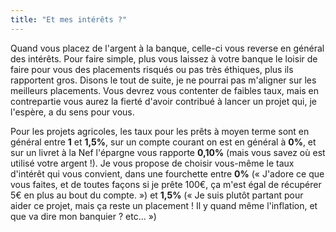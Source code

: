 ```yaml
---
title: "Et mes intérêts ?"
---
```


Quand vous placez de l'argent à la banque, celle-ci vous reverse en général des
intérêts. Pour faire simple, plus vous laissez à votre banque le loisir de
faire pour vous des placements risqués ou pas très éthiques, plus ils
rapportent gros. Disons le tout de suite, je ne pourrai pas m'aligner sur les
meilleurs placements. Vous devrez vous contenter de faibles taux, mais en
contrepartie vous aurez la fierté d'avoir contribué à lancer un projet qui, je
l'espère, a du sens pour vous.

Pour les projets agricoles, les taux pour les prêts à moyen terme sont en
général entre **1** et **1,5%**, sur un compte courant on est en général à
**0%**, et sur un livret à la Nef l'épargne vous rapporte **0,10%** (mais vous
savez où est utilisé votre argent !). Je vous propose de choisir vous-même le
taux d'intérêt qui vous convient, dans une fourchette entre **0%** (« J'adore
ce que vous faites, et de toutes façons si je prête 100€, ça m'est égal de
récupérer 5€ en plus au bout du compte. ») et **1,5%** (« Je suis plutôt
partant pour aider ce projet, mais ça reste un placement ! Il y quand même
l'inflation, et que va dire mon banquier ? etc… »)

